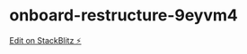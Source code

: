 # onboard-restructure-9eyvm4

[Edit on StackBlitz ⚡️](https://stackblitz.com/edit/onboard-restructure-9eyvm4)